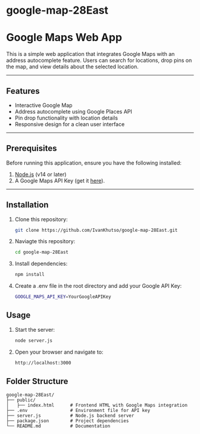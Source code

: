 # google-map-28East

# Google Maps Web App

This is a simple web application that integrates Google Maps with an address autocomplete feature. Users can search for locations, drop pins on the map, and view details about the selected location.

---

## Features

- Interactive Google Map
- Address autocomplete using Google Places API
- Pin drop functionality with location details
- Responsive design for a clean user interface

---

## Prerequisites

Before running this application, ensure you have the following installed:

1. [Node.js](https://nodejs.org/) (v14 or later)
2. A Google Maps API Key (get it [here](https://console.cloud.google.com/)).

---

## Installation

1. Clone this repository:
   ```bash
   git clone https://github.com/IvanKhutso/google-map-28East.git

2. Naviagte this repository:
   ```bash
   cd google-map-28East
3. Install dependencies:
   ```bash
   npm install

3. Create a .env file in the root directory and add your Google API Key:
   ```bash
   GOOGLE_MAPS_API_KEY=YourGoogleAPIKey
## Usage

1. Start the server:
   ```bash
   node server.js
2. Open your browser and navigate to:
   ```bash
   http://localhost:3000


## Folder Structure
```
google-map-28East/
├── public/
│   ├── index.html      # Frontend HTML with Google Maps integration
├── .env                # Environment file for API key
├── server.js           # Node.js backend server
├── package.json        # Project dependencies
└── README.md           # Documentation
